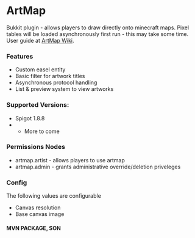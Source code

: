 # ArtMap
Bukkit plugin - allows players to draw directly onto minecraft maps. 
Pixel tables will be loaded asynchronously first run - this may take some time.
User guide at [ArtMap Wiki](https://github.com/Fupery/ArtMap/wiki).

### Features
* Custom easel entity
* Basic filter for artwork titles
* Asynchronous protocol handling
* List & preview system to view artworks

### Supported Versions:
* Spigot 1.8.8
* - More to come

### Permissions Nodes
* artmap.artist - allows players to use artmap
* artmap.admin - grants administrative override/deletion priveleges

### Config
The following values are configurable
* Canvas resolution
* Base canvas image

#### MVN PACKAGE, SON
